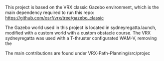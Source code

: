This project is based on the VRX classic Gazebo environment, which is the main dependency required to run this repo: https://github.com/osrf/vrx/tree/gazebo_classic

The Gazebo world used in this project is located in sydneyregatta.launch, modified with a custom world with a custom obstacle course. The VRX sydneyregatta was used with a T-thruster configurated WAM-V, removing the





The main contributions are found under VRX-Path-Planning/src/projec

